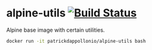 # alpine-utils [![Build Status](https://travis-ci.org/patrickdappollonio/alpine-utils.svg?branch=master)](https://travis-ci.org/patrickdappollonio/alpine-utils)

Alpine base image with certain utilities.

```bash
docker run -it patrickdappollonio/alpine-utils bash
```
